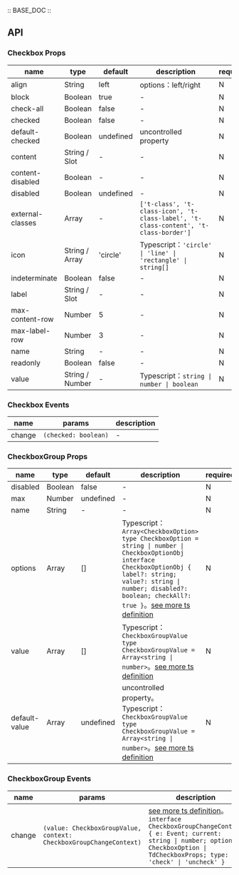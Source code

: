 :: BASE_DOC ::

## API
### Checkbox Props

name | type | default | description | required
-- | -- | -- | -- | --
align | String | left | options：left/right | N
block | Boolean | true | \- | N
check-all | Boolean | false | \- | N
checked | Boolean | false | \- | N
default-checked | Boolean | undefined | uncontrolled property | N
content | String / Slot | - | \- | N
content-disabled | Boolean | - | \- | N
disabled | Boolean | undefined | \- | N
external-classes | Array | - | `['t-class', 't-class-icon', 't-class-label', 't-class-content', 't-class-border']` | N
icon | String / Array | 'circle' | Typescript：`'circle' \| 'line' \| 'rectangle' \| string[]` | N
indeterminate | Boolean | false | \- | N
label | String / Slot | - | \- | N
max-content-row | Number | 5 | \- | N
max-label-row | Number | 3 | \- | N
name | String | - | \- | N
readonly | Boolean | false | \- | N
value | String / Number | - | Typescript：`string \| number \| boolean` | N

### Checkbox Events

name | params | description
-- | -- | --
change | `(checked: boolean)` | \-

### CheckboxGroup Props

name | type | default | description | required
-- | -- | -- | -- | --
disabled | Boolean | false | \- | N
max | Number | undefined | \- | N
name | String | - | \- | N
options | Array | [] | Typescript：`Array<CheckboxOption>` `type CheckboxOption = string \| number \| CheckboxOptionObj` `interface CheckboxOptionObj { label?: string; value?: string \| number; disabled?: boolean; checkAll?: true }`。[see more ts definition](https://github.com/Tencent/tdesign-miniprogram/tree/develop/src/checkbox-group/type.ts) | N
value | Array | [] | Typescript：`CheckboxGroupValue` `type CheckboxGroupValue = Array<string \| number>`。[see more ts definition](https://github.com/Tencent/tdesign-miniprogram/tree/develop/src/checkbox-group/type.ts) | N
default-value | Array | undefined | uncontrolled property。Typescript：`CheckboxGroupValue` `type CheckboxGroupValue = Array<string \| number>`。[see more ts definition](https://github.com/Tencent/tdesign-miniprogram/tree/develop/src/checkbox-group/type.ts) | N

### CheckboxGroup Events

name | params | description
-- | -- | --
change | `(value: CheckboxGroupValue, context: CheckboxGroupChangeContext)` | [see more ts definition](https://github.com/Tencent/tdesign-miniprogram/tree/develop/src/checkbox-group/type.ts)。<br/>`interface CheckboxGroupChangeContext { e: Event; current: string \| number; option: CheckboxOption \| TdCheckboxProps; type: 'check' \| 'uncheck' }`<br/>
